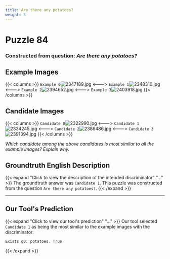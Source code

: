 ```yaml
---
title: Are there any potatoes?
weight: 3
---
```


# Puzzle 84
### Constructed from question: _Are there any potatoes?_


## Example Images
{{< columns >}}
`Example 0`![2347189.jpg](/gqa_images/2347189.jpg)
<--->
`Example 1`![2348310.jpg](/gqa_images/2348310.jpg)
<--->
`Example 2`![2394652.jpg](/gqa_images/2394652.jpg)
<--->
`Example 3`![2403918.jpg](/gqa_images/2403918.jpg)
{{< /columns >}}

## Candidate Images
{{< columns >}}
`Candidate 0`![2322990.jpg](/gqa_images/2322990.jpg)
<--->
`Candidate 1`![2334245.jpg](/gqa_images/2334245.jpg)
<--->
`Candidate 2`![2386486.jpg](/gqa_images/2386486.jpg)
<--->
`Candidate 3`![2391394.jpg](/gqa_images/2391394.jpg)
{{< /columns >}}

*Which candidate among the above candidates is most similar to all the example images? Explain why.*

## Groundtruth English Description

{{< expand "Click to view the description of the intended discriminator" "..." >}}
The groundtruth answer was `Candidate 1`. This puzzle was constructed from the question `Are there any potatoes?`.
{{< /expand >}}

---

## Our Tool's Prediction

{{< expand "Click to view our tool's prediction" "..." >}}
Our tool selected `Candidate 1` as being the most similar to the example images with the discriminator:
```plaintext
Exists q0: potatoes. True
```
{{< /expand >}}
